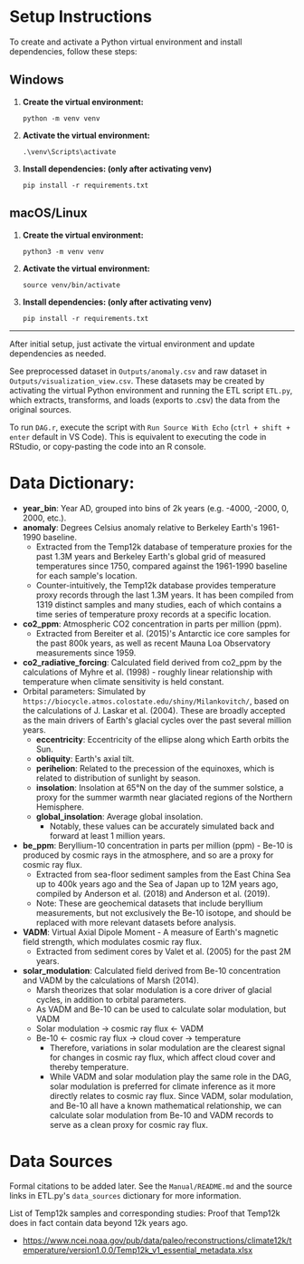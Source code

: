 # Setup Instructions

To create and activate a Python virtual environment and install dependencies, follow these steps:

## Windows

1. **Create the virtual environment:**
   ```
   python -m venv venv
   ```
2. **Activate the virtual environment:**
   ```
   .\venv\Scripts\activate
   ```
3. **Install dependencies: (only after activating venv)**
   ```
   pip install -r requirements.txt
   ```

## macOS/Linux

1. **Create the virtual environment:**
   ```
   python3 -m venv venv
   ```
2. **Activate the virtual environment:**
   ```
   source venv/bin/activate
   ```
3. **Install dependencies: (only after activating venv)**
   ```
   pip install -r requirements.txt
   ```

---

After initial setup, just activate the virtual 
environment and update dependencies as needed.

See preprocessed dataset in `Outputs/anomaly.csv` and raw dataset in `Outputs/visualization_view.csv`. These datasets may be created by activating the virtual Python environment and running the ETL script `ETL.py`, which extracts, transforms, and loads (exports to .csv) the data from the original sources.

To run `DAG.r`, execute the script with `Run Source With Echo` (`ctrl + shift + enter` default in VS Code). This is equivalent to executing the code in RStudio, or copy-pasting the code into an R console.

# Data Dictionary:
* **year_bin**: Year AD, grouped into bins of 2k years (e.g. -4000, -2000, 0, 2000, etc.).
* **anomaly**: Degrees Celsius anomaly relative to Berkeley Earth's 1961-1990 baseline.
    * Extracted from the Temp12k database of temperature proxies for the past 1.3M years and Berkeley Earth's global grid of measured temperatures since 1750, compared against the 1961-1990 baseline for each sample's location.
    * Counter-intuitively, the Temp12k database provides temperature proxy records through the last 1.3M years. It has been compiled from 1319 distinct samples and many studies, each of which contains a time series of temperature proxy records at a specific location.
* **co2_ppm**: Atmospheric CO2 concentration in parts per million (ppm).
    * Extracted from Bereiter et al. (2015)'s Antarctic ice core samples for the past 800k years, as well as recent Mauna Loa Observatory measurements since 1959.
* **co2_radiative_forcing**: Calculated field derived from co2_ppm by the calculations of Myhre et al. (1998) - roughly linear relationship with temperature when climate sensitivity is held constant.
* Orbital parameters: Simulated by `https://biocycle.atmos.colostate.edu/shiny/Milankovitch/`, based on the calculations of J. Laskar et al. (2004). These are broadly accepted as the main drivers of Earth's glacial cycles over the past several million years.
    * **eccentricity**: Eccentricity of the ellipse along which Earth orbits the Sun.
    * **obliquity**: Earth's axial tilt.
    * **perihelion**: Related to the precession of the equinoxes, which is related to distribution of sunlight by season.
    * **insolation**: Insolation at 65°N on the day of the summer solstice, a proxy for the summer warmth near glaciated regions of the Northern Hemisphere.
    * **global_insolation**: Average global insolation.
        * Notably, these values can be accurately simulated back and forward at least 1 million years.
* **be_ppm**: Beryllium-10 concentration in parts per million (ppm) - Be-10 is produced by cosmic rays in the atmosphere, and so are a proxy for cosmic ray flux.
    * Extracted from sea-floor sediment samples from the East China Sea up to 400k years ago and the Sea of Japan up to 12M years ago, compiled by Anderson et al. (2018) and Anderson et al. (2019).
    * Note: These are geochemical datasets that include beryllium measurements, but not exclusively the Be-10 isotope, and should be replaced with more relevant datasets before analysis.
* **VADM**: Virtual Axial Dipole Moment - A measure of Earth's magnetic field strength, which modulates cosmic ray flux.
    * Extracted from sediment cores by Valet et al. (2005) for the past 2M years.
* **solar_modulation**: Calculated field derived from Be-10 concentration and VADM by the calculations of Marsh (2014).
   * Marsh theorizes that solar modulation is a core driver of glacial cycles, in addition to orbital parameters.
   * As VADM and Be-10 can be used to calculate solar modulation, but VADM 
   * Solar modulation -> cosmic ray flux <- VADM
   * Be-10 <- cosmic ray flux -> cloud cover -> temperature
       * Therefore, variations in solar modulation are the clearest signal for changes in cosmic ray flux, which affect cloud cover and thereby temperature.
       * While VADM and solar modulation play the same role in the DAG, solar modulation is preferred for climate inference as it more directly relates to cosmic ray flux. Since VADM, solar modulation, and Be-10 all have a known mathematical relationship, we can calculate solar modulation from Be-10 and VADM records to serve as a clean proxy for cosmic ray flux.

# Data Sources
Formal citations to be added later. See the `Manual/README.md` and the source links in ETL.py's `data_sources` dictionary for more information.

List of Temp12k samples and corresponding studies: Proof that Temp12k does in fact contain data beyond 12k years ago.
* https://www.ncei.noaa.gov/pub/data/paleo/reconstructions/climate12k/temperature/version1.0.0/Temp12k_v1_essential_metadata.xlsx